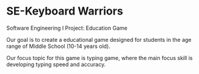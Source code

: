 # SE-Keyboard Warriors
Software Engineering I Project: Education Game 

Our goal is to create a educational game designed for students in the age range of Middle School (10-14 years old).

Our focus topic for this game is typing game, where the main focus skill is developing typing speed and accuracy. 
